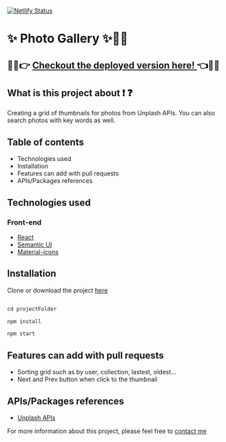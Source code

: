 [![Netlify Status](https://api.netlify.com/api/v1/badges/8b6b314b-ab33-45a7-a36e-10bffc57f02a/deploy-status)](https://app.netlify.com/sites/unplash-photo-gallery/deploys)

# :sparkles: Photo Gallery :sparkles::eyes::eyes:

## :tada::tada::point_right: [Checkout the deployed version here! ](https://unplash-photo-gallery.netlify.com/) :point_left::tada::tada:

## What is this project about :exclamation: :question:

Creating a grid of thumbnails for photos from Unplash APIs. You can also search photos with key words as well. 


## Table of contents

* Technologies used
* Installation  
* Features can add with pull requests
* APIs/Packages references

## Technologies used

### Front-end

* [React](https://github.com/facebook/create-react-app)
* [Semantic UI](https://semantic-ui.com/)
* [Material-icons](https://material-ui.com/components/icons/)


## Installation

Clone or download the project [here](https://github.com/jendang/photo-gallery)

```javascript

cd projectFolder

npm install

npm start

```

## Features can add with pull requests

* Sorting grid such as by user, collection, lastest, oldest...
* Next and Prev button when click to the thumbnail


## APIs/Packages references

* [Unplash APIs](https://unsplash.com/documentation)

For more information about this project, please feel free to [contact me](https://www.linkedin.com/in/jennydang/)


